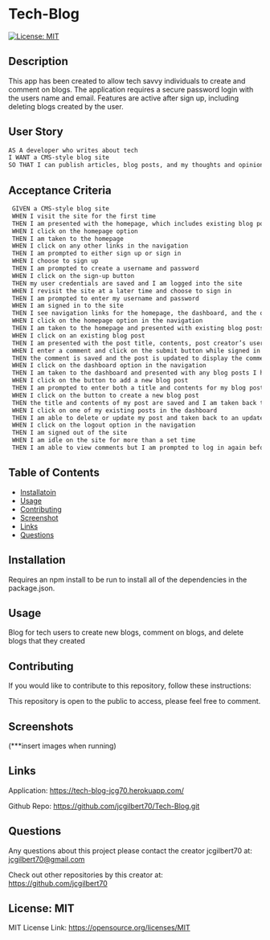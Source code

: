 
  # Tech-Blog
  

  [![License: MIT](https://img.shields.io/badge/License-MIT-yellow.svg)](https://opensource.org/licenses/MIT)
  
 
  ## Description

  This app has been created to allow tech savvy individuals to create and comment on blogs. The application requires a secure password login with the users name and email. Features are active after sign up, including deleting blogs created by the user.

  ## User Story
  
  ```md
  AS A developer who writes about tech
  I WANT a CMS-style blog site
  SO THAT I can publish articles, blog posts, and my thoughts and opinions
  ```
 ## Acceptance Criteria

 ```md
  GIVEN a CMS-style blog site
  WHEN I visit the site for the first time
  THEN I am presented with the homepage, which includes existing blog posts if any have been posted; navigation links for the homepage and the dashboard; and the option to log in
  WHEN I click on the homepage option
  THEN I am taken to the homepage
  WHEN I click on any other links in the navigation
  THEN I am prompted to either sign up or sign in
  WHEN I choose to sign up
  THEN I am prompted to create a username and password
  WHEN I click on the sign-up button
  THEN my user credentials are saved and I am logged into the site
  WHEN I revisit the site at a later time and choose to sign in
  THEN I am prompted to enter my username and password
  WHEN I am signed in to the site
  THEN I see navigation links for the homepage, the dashboard, and the option to log out
  WHEN I click on the homepage option in the navigation
  THEN I am taken to the homepage and presented with existing blog posts that include the post title and the date created
  WHEN I click on an existing blog post
  THEN I am presented with the post title, contents, post creator’s username, and date created for that post and have the option to leave a comment
  WHEN I enter a comment and click on the submit button while signed in
  THEN the comment is saved and the post is updated to display the comment, the comment creator’s username, and the date created
  WHEN I click on the dashboard option in the navigation
  THEN I am taken to the dashboard and presented with any blog posts I have already created and the option to add a new blog post
  WHEN I click on the button to add a new blog post
  THEN I am prompted to enter both a title and contents for my blog post
  WHEN I click on the button to create a new blog post
  THEN the title and contents of my post are saved and I am taken back to an updated dashboard with my new blog post
  WHEN I click on one of my existing posts in the dashboard
  THEN I am able to delete or update my post and taken back to an updated dashboard
  WHEN I click on the logout option in the navigation
  THEN I am signed out of the site
  WHEN I am idle on the site for more than a set time
  THEN I am able to view comments but I am prompted to log in again before I can add, update, or delete comments
  ```

  ## Table of Contents
  - [Installatoin](#installation)
  - [Usage](#usage)
  - [Contributing](#contributing)
  - [Screenshot](#screenshot)
  - [Links](#links)
  - [Questions](#questions)
  
  ## Installation
  
  Requires an npm install to be run to install all of the dependencies in the package.json.
 
  ## Usage
  
  Blog for tech users to create new blogs, comment on blogs, and delete blogs that they created
 
  ## Contributing
  

  If you would like to contribute to this repository, follow these instructions: 
  

  This repository is open to the public to access, please feel free to comment.
  
 
  ## Screenshots

  (***insert images when running)
  
  ## Links

  Application:
  https://tech-blog-jcg70.herokuapp.com/

  Github Repo:
  https://github.com/jcgilbert70/Tech-Blog.git

  ## Questions
  Any questions about this project please contact the creator jcgilbert70 at:
  jcgilbert70@gmail.com
  

  Check out other repositories by this creator at: https://github.com/jcgilbert70
  

  ## License: MIT
  
 
  MIT License Link: https://opensource.org/licenses/MIT

  
